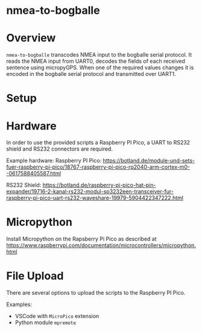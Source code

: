 # nmea-to-bogballe

# Overview
`nmea-to-bogballe` transcodes NMEA input to the bogballe serial protocol. It reads the NMEA input from UART0, decodes the fields of each received sentence using micropyGPS. When one of the required values changes it is encoded in the bogballe serial protocol and transmitted over UART1.

# Setup
# Hardware
In order to use the provided scripts a Raspberry PI Pico, a UART to RS232 shield and RS232 connectors are required.

Example hardware:
Raspberry PI Pico: https://botland.de/module-und-sets-fuer-raspberry-pi-pico/18767-raspberry-pi-pico-rp2040-arm-cortex-m0--0617588405587.html

RS232 Shield: https://botland.de/raspberry-pi-pico-hat-pin-expander/19716-2-kanal-rs232-modul-sp3232een-transceiver-fur-raspberry-pi-pico-uart-rs232-waveshare-19979-5904422347222.html

# Micropython
Install Micropython on the Rapsberry Pi Pico as described at https://www.raspberrypi.com/documentation/microcontrollers/micropython.html

# File Upload
There are several options to upload the scripts to the Raspberry PI Pico. 

Examples:
- VSCode with `MicroPico` extension
- Python module `mpremote`






